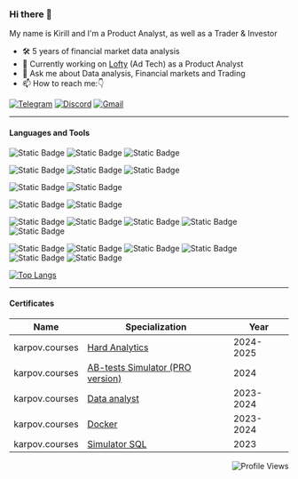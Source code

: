 ### Hi there 👋
My name is Kirill and I'm a Product Analyst, as well as a Trader & Investor

- 🛠 5 years of financial market data analysis
- 🔭 Currently working on [Lofty](https://lofty.today/) (Ad Tech) as a Product Analyst
- 💬 Ask me about Data analysis, Financial markets and Trading
- 📫 How to reach me:👇


[![Telegram](https://img.shields.io/badge/Telegram-212529?logo=Telegram&logoColor=orange&color=212529)](https://t.me/Kazakov_KB) [![Discord](https://img.shields.io/badge/Discord-212529?logo=Discord&logoColor=orange&color=212529)](https://discord.com/users/kazakovkirill) [![Gmail](https://img.shields.io/badge/Gmail-212529?logo=gmail&logoColor=orange&color=212529)](mailto:kazakovkirill.mail@gmail.com)

----------
#### Languages and Tools
<img alt="Static Badge" src="https://img.shields.io/badge/Python-blue?logo=Python&logoColor=orange&color=212529"> <img alt="Static Badge" src="https://img.shields.io/badge/Linux-212529?logo=Linux&logoColor=orange&color=212529">  <img alt="Static Badge" src="https://img.shields.io/badge/Git-212529?logo=Git&logoColor=orange&color=212529"> 

<img alt="Static Badge" src="https://img.shields.io/badge/ClickHouse-212529?logo=ClickHouse&logoColor=orange&color=212529"> <img alt="Static Badge" src="https://img.shields.io/badge/PostgreSQL-212529?logo=PostgreSQL&logoColor=orange&color=212529"> <img alt="Static Badge" src="https://img.shields.io/badge/AWS S3-212529?logo=AmazonS3&logoColor=orange&color=212529">

<img alt="Static Badge" src="https://img.shields.io/badge/Pandas-212529?logo=Pandas&logoColor=orange&color=212529"> <img alt="Static Badge" src="https://img.shields.io/badge/Spark-212529?logo=ApacheSpark&logoColor=orange&color=212529">

<img alt="Static Badge" src="https://img.shields.io/badge/FastAPI-212529?logo=FastAPI&logoColor=orange&color=212529"> <img alt="Static Badge" src="https://img.shields.io/badge/AirFlow-212529?logo=apacheairflow&logoColor=orange&color=212529"> 

<img alt="Static Badge" src="https://img.shields.io/badge/Grafana-212529?logo=Grafana&logoColor=orange&color=212529"> <img alt="Static Badge" src="https://img.shields.io/badge/Tableau-212529?logo=tableau&logoColor=orange&color=212529"> <img alt="Static Badge" src="https://img.shields.io/badge/Matplotlib-212529?logo=Matplotlib&logoColor=orange&color=212529"> <img alt="Static Badge" src="https://img.shields.io/badge/Seaborn-212529?logo=Seaborn&logoColor=orange&color=212529"> <img alt="Static Badge" src="https://img.shields.io/badge/Plotly-212529?logo=Plotly&logoColor=orange&color=212529"> 

<img alt="Static Badge" src="https://img.shields.io/badge/Sklearn-212529?logo=scikitlearn&logoColor=orange&color=212529"> <img alt="Static Badge" src="https://img.shields.io/badge/Catboost-212529?logo=catboost&logoColor=orange&color=212529"> 
<img alt="Static Badge" src="https://img.shields.io/badge/Xgboost-212529?logo=xgboost&logoColor=orange&color=212529"> <img alt="Static Badge" src="https://img.shields.io/badge/NumPy-212529?logo=NumPy&logoColor=orange&color=212529"> <img alt="Static Badge" src="https://img.shields.io/badge/SciPy-212529?logo=SciPy&logoColor=orange&color=212529"> <img alt="Static Badge" src="https://img.shields.io/badge/Statsmodels-212529?logo=StatsModels&logoColor=orange&color=212529">

[![Top Langs](https://github-readme-stats.vercel.app/api/top-langs/?username=KazakovKB&hide=css&layout=compact&bg_color=212529&text_color=fd7e14&title_color=ffffff&border_color=212529)](https://github.com/anuraghazra/github-readme-stats)


----------
#### Certificates
|      Name      |  Specialization  |      Year      |
| -------------- |  --------------  | -------------- |
| karpov.courses | [Hard Analytics](https://lab.karpov.courses/certificate/236dcb3d-f2e4-4f6e-8c41-aa8730946dcc/en/) |   2024-2025    |
| karpov.courses | [AB-tests Simulator (PRO version)](https://lab.karpov.courses/certificate/2f048f92-2ddb-4b2d-94b3-433cbfe12f12/en/) |   2024    |
| karpov.courses | [Data analyst](https://lab.karpov.courses/certificate/0e4e94f5-d19d-4743-8e19-fcede3abfc4a/en/) |   2023-2024    |
| karpov.courses | [Docker](https://lab.karpov.courses/certificate/4bc0b9fa-6f93-4d27-9e39-dac78c2167e8/en/) |    2023-2024    |
| karpov.courses | [Simulator SQL](https://lab.karpov.courses/certificate/e3889eeb-1d67-4864-9eee-2bf69e8bc17a/en/) |      2023      |

<p align="right">
  <img alt="Profile Views" src="https://api.visitorbadge.io/api/visitors?path=KazakovKB&label=Profile%20Views&labelColor=%23212529&countColor=%231e2027">
</p>
